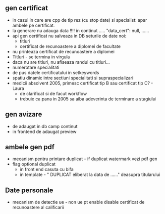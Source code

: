 ## gen certificat
- in cazul in care are cpp de tip rez (cu stop date) si specialist: apar ambele pe certificat.
- la generare nu adauga data !!!! in continut ..... "data_cert": null, ......
- api gen certificat nu salveaza in DB seturile de date noi:
  - titluri
  - certificat de recunoastere a diplomei de facultate
- nu printeaza certificat de recunoastere a diplomei
- Titluri - se termina in virgula
- daca nu are titluri, nu afiseaza randul cu titluri...
- numerotare specialitati
- de pus datele certificatului in setkeywords
- spatiu dinamic intre sectiuni specialitati si supraspecializari
- medicii absolvent 2005, primesc certificat tip B sau certificat tip C? - Laura
  - de clarificat si de facut workflow
  - trebuie ca pana in 2005 sa aiba adeverinta de terminare a stagiului


## gen avizare
- de adaugat in db camp continut
- in frontend de adaugat preview

## ambele gen pdf
- mecanism pentru printare duplicat - if duplicat watermark vezi pdf gen
- flag optional duplicat
  - in front end casuta cu bifa
  - in template - " DUPLICAT eliberat la data de ......" deasupra titularului

## Date personale
- mecanism de detectie ue - non ue pt enable disable certificat de recunoastere al calificarii
